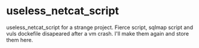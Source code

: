 # useless_netcat_script
useless_netcat_script for a strange project. Fierce script, sqlmap script and vuls dockefile disapeared after a vm crash. I'll make them again and store them here.
